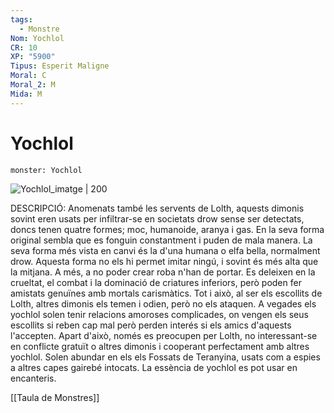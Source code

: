```yaml
---
tags:
  - Monstre
Nom: Yochlol
CR: 10
XP: "5900"
Tipus: Esperit Maligne
Moral: C
Moral_2: M
Mida: M
---
```

# Yochlol

```statblock
monster: Yochlol
```

![Yochlol_imatge | 200](https://static.wikia.nocookie.net/forgottenrealms/images/a/a6/Yochlol-5e.jpg/revision/latest/scale-to-width-down/350?cb=20161120185841)

DESCRIPCIÓ: 
Anomenats també les servents de Lolth, aquests dimonis sovint eren usats per infiltrar-se en societats drow sense ser detectats, doncs tenen quatre formes; moc, humanoide, aranya i gas. En la seva forma original sembla que es fonguin constantment i puden de mala manera. La seva forma més vista en canvi és la d'una humana o elfa bella, normalment drow. Aquesta forma no els hi permet imitar ningú, i sovint és més alta que la mitjana. A més, a no poder crear roba n'han de portar. Es deleixen en la crueltat, el combat i la dominació de criatures inferiors, però poden fer amistats genuïnes amb mortals carismàtics. Tot i això, al ser els escollits de Lolth, altres dimonis els temen i odien, però no els ataquen. A vegades els yochlol solen tenir relacions amoroses complicades, on vengen els seus escollits si reben cap mal però perden interés si els amics d'aquests l'accepten. Apart d'això, només es preocupen per Lolth, no interessant-se en conflicte gratuït o altres dimonis i cooperant perfectament amb altres yochlol. Solen abundar en els els Fossats de Teranyina, usats com a espies a altres capes gairebé intocats. La essència de yochlol es pot usar en encanteris.

[[Taula de Monstres]]